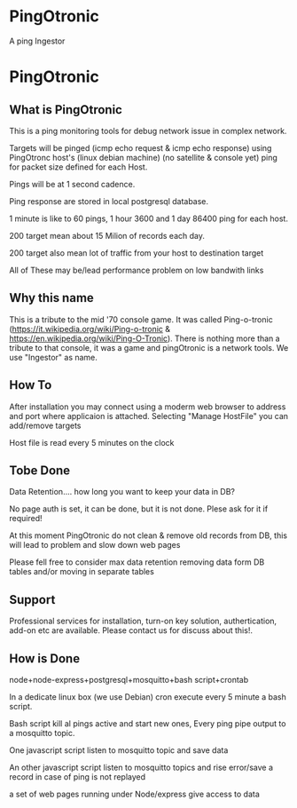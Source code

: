 # PingOtronic
A ping Ingestor 

# PingOtronic
## What is PingOtronic
This is a ping monitoring tools for debug network issue in complex network.

Targets will be pinged (icmp echo request & icmp echo response) using PingOtronc host's (linux debian machine) (no satellite & console yet) ping for packet size defined for each Host.

Pings will be at 1 second cadence.

Ping response are stored in local postgresql database.

1 minute is like to 60 pings, 1 hour 3600 and 1 day 86400 ping for each host.

200 target mean about 15 Milion of records each day.

200 target also mean lot of traffic from your host to destination target

All of These may be/lead performance problem on low bandwith links

##  Why this name
This is a tribute to the mid '70 console game. It was called Ping-o-tronic (https://it.wikipedia.org/wiki/Ping-o-tronic & https://en.wikipedia.org/wiki/Ping-O-Tronic).
There is nothing more than a tribute to that console, it was a game and pingOtronic is a network tools.
We use "Ingestor" as name.

## How To
After installation you may connect using a moderm web browser to address and port where applicaion is attached. Selecting "Manage HostFile" you can add/remove targets

Host file is read every 5 minutes on the clock

## Tobe Done
Data Retention.... how long you want to keep your data in DB?

No page auth is set, it can be done, but it is not done. Plese ask for it if required!

At this moment PingOtronic do not clean & remove old records from DB, this will lead to problem and slow down web pages

Please fell free to consider max data retention removing data form DB tables and/or moving in separate tables

## Support
Professional services for installation, turn-on key solution, authertication, add-on etc are available. Please contact us for discuss about this!.

## How is Done
node+node-express+postgresql+mosquitto+bash script+crontab

In a dedicate linux box (we use Debian)
cron execute every 5 minute a bash script.

Bash script kill al pings active and start new ones, 
Every ping pipe output to a mosquitto topic.

One javascript script listen to mosquitto topic and save data

An other javascript script listen to mosquitto topics and rise error/save a record in case of ping is not replayed

a set of web pages running under Node/express give access to data
